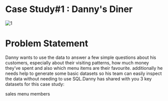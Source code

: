 # Case Study#1 : Danny's Diner
![1](https://user-images.githubusercontent.com/98810351/206830422-0f8450cb-2968-4524-851d-1c481c7747cc.png)
# Problem Statement
Danny wants to use the data to answer a few simple questions about his customers, especially about their visiting patterns, how much money they’ve spent and also which menu items are their favourite. additionally he needs help to generate some basic datasets so his team can easily inspect the data without needing to use SQL.Danny has shared with you 3 key datasets for this case study:

sales
menu
members
